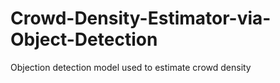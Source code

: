 # Crowd-Density-Estimator-via-Object-Detection
Objection detection model used to estimate crowd density
